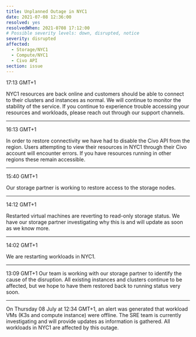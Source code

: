 ```yaml
---
title: Unplanned Outage in NYC1
date: 2021-07-08 12:36:00
resolved: yes
resolvedWhen: 2021-0708 17:12:00
# Possible severity levels: down, disrupted, notice
severity: disrupted
affected:
  - Storage/NYC1
  - Compute/NYC1
  - Civo API
section: issue
---
```

17:13 GMT+1

NYC1 resources are back online and customers should be able to connect to their clusters and instances as normal. We will continue to monitor the stability of the service. If you continue to experience trouble accessing your resources and workloads, please reach out through our support channels.

---
16:13 GMT+1

In order to restore connectivity we have had to disable the Civo API from the region. Users attempting to view their resources in NYC1 through their Civo account will encounter errors. If you have resources running in other regions these remain accessible.

---
15:40 GMT+1

Our storage partner is working to restore access to the storage nodes.

---
14:12 GMT+1

Restarted virtual machines are reverting to read-only storage status. We have our storage partner investigating why this is and will update as soon as we know more.

---
14:02 GMT+1

We are restarting workloads in NYC1.

---
13:09 GMT+1
Our team is working with our storage partner to identify the cause of the disruption. All existing instances and clusters continue to be affected, but we hope to have them restored back to running status very soon.

---
On Thursday 08 July at 12:34 GMT+1, an alert was generated that workload VMs (K3s and compute instance) were offline. The SRE team is currently
investigating and will provide updates as information is gathered. All workloads in NYC1 are affected by this outage. 
